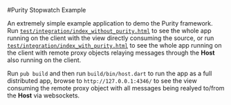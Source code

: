 #Purity Stopwatch Example

An extremely simple example application to demo the Purity framework.
Run [`test/integration/index_without_purity.html`](http://0xor1.net/purity_stopwatch_example/index_without_purity.html)
to see the whole app running on the client with the view directly
consuming the source, or run [`test/integration/index_with_purity.html`](http://0xor1.net/purity_stopwatch_example/index_with_purity.html)
to see the whole app running on the client with remote proxy objects
relaying messages through the **Host** also running on the client.

Run `pub build` and then run `build/bin/host.dart` to run the app as a full distributed
app, browse to `http://127.0.0.1:4346/` to see the view consuming the remote proxy object 
with all messages being realyed to/from the **Host** via websockets.